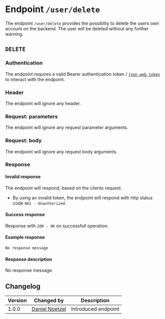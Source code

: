 # Endpoint `/user/delete`
The endpoint `/user/delete` provides the possiblity to delete the users own account on the backend. The user will be deleted without any further
warning.

## `DELETE`

### Authentication
The endpoint requires a valid Bearer authentication token / [`json web token`](../../data/jwt.md) to interact with the endpoint.

### Header
The endpoint will ignore any header.

### Request: parameters
The endpoint will ignore any request parameter arguments.

### Request: body
The endpoint will ignore any request body arguments.

### Response
#### Invalid response
The endpoint will respond, based on the clients request.
- By using an invalid token, the endpoint will respond with http status code `401 - Unauthorized`.

#### Success response
Response with `200 - OK` on successfull operation.

#### Example response
```
No response message
```

#### Response description
No response message.

## Changelog
| Version | Changed by | Description |
|-------------|-------------|----|
| 1.0.0 | [Daniel Noetzel](mailto:daniel.noetzel@gmail.com) | Introduced endpoint |